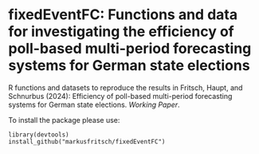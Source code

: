 # fixedEventFC: Functions and data for investigating the efficiency of poll-based multi-period forecasting systems for German state elections
R functions and datasets to reproduce the results in Fritsch, Haupt, and Schnurbus (2024): Efficiency of poll-based multi-period forecasting systems for German state elections. _Working Paper_.

To install the package please use:
```{r}
library(devtools)
install_github("markusfritsch/fixedEventFC")
```


